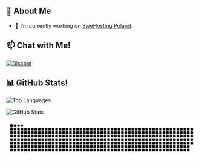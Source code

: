 ## 👋 About Me

- 🔭 I’m currently working on [SweHosting Poland](https://swehosting.pl).

## 📫 Chat with Me!

<a href="https://discord.com/channels/@me/1064119507108507648">
  <img src="https://discord.c99.nl/widget/theme-1/297820144330080257.png" alt="Discord" />
</a>

## 📊 GitHub Stats!

<p>
  <img src="https://github-readme-stats.vercel.app/api/top-langs?username=SweHostingPOland&show_icons=true&locale=en&layout=compact&theme=radical" alt="Top Languages" />
</p>
<p>
  <img src="https://github-readme-stats.vercel.app/api?username=SweHostingPoland&show_icons=true&locale=en&theme=radical" alt="GitHub Stats" />
</p>
<img src="/snake.svg" alt="Snake animation" />
